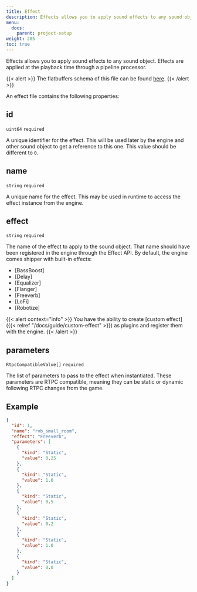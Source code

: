 ```yaml
---
title: Effect
description: Effects allows you to apply sound effects to any sound object. Effects are applied at the playback time through a pipeline processor.
menu:
  docs:
    parent: project-setup
weight: 205
toc: true
---
```


Effects allows you to apply sound effects to any sound object. Effects are applied at the playback time through a pipeline processor.

{{< alert >}}
The flatbuffers schema of this file can be found [here](https://github.com/SparkyStudios/AmplitudeAudioSDK/blob/main/schemas/effect_definition.fbs).
{{< /alert >}}

An effect file contains the following properties:

## id

`uint64` `required`

A unique identifier for the effect. This will be used later by the engine and other sound object to get a reference to this one. This value should be different to `0`.

## name

`string` `required`

A unique name for the effect. This may be used in runtime to access the effect instance from the engine.

## effect

`string` `required`

The name of the effect to apply to the sound object. That name should have been registered in the engine through the Effect API. By default, the engine comes shipper with built-in effects:

- [BassBoost]
- [Delay]
- [Equalizer]
- [Flanger]
- [Freeverb]
- [LoFi]
- [Robotize]

{{< alert context="info" >}}
You have the ability to create [custom effect]({{< relref "/docs/guide/custom-effect" >}}) as plugins and register them with the engine.
{{< /alert >}}

## parameters

`RtpcCompatibleValue[]` `required`

The list of parameters to pass to the effect when instantiated. These parameters are RTPC compatible, meaning they can be static or dynamic following RTPC changes from the game.

## Example

```json
{
  "id": 1,
  "name": "rvb_small_room",
  "effect": "Freeverb",
  "parameters": [
    {
      "kind": "Static",
      "value": 0.25
    },
    {
      "kind": "Static",
      "value": 1.0
    },
    {
      "kind": "Static",
      "value": 0.5
    },
    {
      "kind": "Static",
      "value": 0.2
    },
    {
      "kind": "Static",
      "value": 1.0
    },
    {
      "kind": "Static",
      "value": 0.0
    }
  ]
}
```
